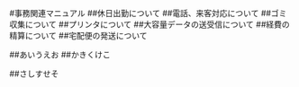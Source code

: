 #事務関連マニュアル
##休日出勤について
##電話、来客対応について
##ゴミ収集について
##プリンタについて
##大容量データの送受信について
##経費の精算について
##宅配便の発送について

##あいうえお
##かきくけこ

##さしすせそ
